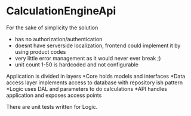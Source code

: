 # CalculationEngineApi

For the sake of simplicity the solution
* has no authorization/authentication
* doesnt have serverside localization, frontend could implement it by using product codes
* very little error management as it would never ever break ;)
* unit count 1-50 is hardcoded and not configurable

Application is divided in layers
*Core holds models and interfaces
*Data access layer implements access to database with repository ish pattern
*Logic uses DAL and parameters to do calculations
*API  handles application and exposes access points

There are unit tests written for Logic.


